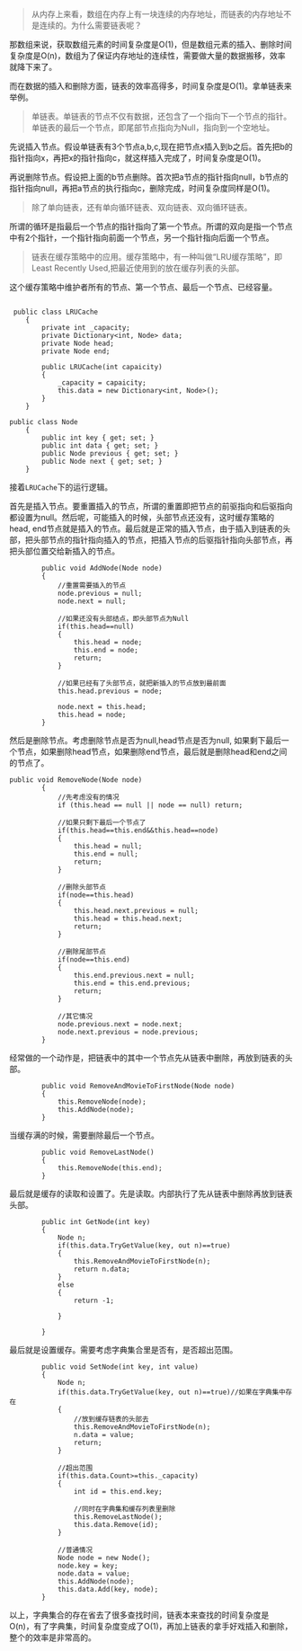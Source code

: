 > 从内存上来看，数组在内存上有一块连续的内存地址，而链表的内存地址不是连续的。为什么需要链表呢？

那数组来说，获取数组元素的时间复杂度是O(1)，但是数组元素的插入、删除时间复杂度是O(n)，数组为了保证内存地址的连续性，需要做大量的数据搬移，效率就降下来了。

而在数据的插入和删除方面，链表的效率高得多，时间复杂度是O(1)。拿单链表来举例。

> 单链表。单链表的节点不仅有数据，还包含了一个指向下一个节点的指针。单链表的最后一个节点，即尾部节点指向为Null，指向到一个空地址。

先说插入节点。假设单链表有3个节点a,b,c,现在把节点x插入到b之后。首先把b的指针指向x，再把x的指针指向c，就这样插入完成了，时间复杂度是O(1)。

再说删除节点。假设把上面的b节点删除。首次把a节点的指针指向null，b节点的指针指向null，再把a节点的执行指向c，删除完成，时间复杂度同样是O(1)。

> 除了单向链表，还有单向循环链表、双向链表、双向循环链表。

所谓的循环是指最后一个节点的指针指向了第一个节点。所谓的双向是指一个节点中有2个指针，一个指针指向前面一个节点，另一个指针指向后面一个节点。

> 链表在缓存策略中的应用。缓存策略中，有一种叫做“LRU缓存策略”，即Least Recently Used,把最近使用到的放在缓存列表的头部。

这个缓存策略中维护者所有的节点、第一个节点、最后一个节点、已经容量。

```

 public class LRUCache
    {
        private int _capacity;
        private Dictionary<int, Node> data;
        private Node head;
        private Node end;

        public LRUCache(int capaicity)
        {
            _capacity = capaicity;
            this.data = new Dictionary<int, Node>();
        }
	}

public class Node
    {
        public int key { get; set; }
        public int data { get; set; }
        public Node previous { get; set; }
        public Node next { get; set; }
    }
```

接着`LRUCache`下的运行逻辑。

首先是插入节点。要重置插入的节点，所谓的重置即把节点的前驱指向和后驱指向都设置为null。然后呢，可能插入的时候，头部节点还没有，这时缓存策略的head, end节点就是插入的节点。最后就是正常的插入节点，由于插入到链表的头部，把头部节点的指针指向插入的节点，把插入节点的后驱指针指向头部节点，再把头部位置交给新插入的节点。

```
        public void AddNode(Node node)
        {
            //重置需要插入的节点
            node.previous = null;
            node.next = null;

            //如果还没有头部结点，即头部节点为Null
            if(this.head==null)
            {
                this.head = node;
                this.end = node;
                return;
            }

            //如果已经有了头部节点，就把新插入的节点放到最前面
            this.head.previous = node;

            node.next = this.head;
            this.head = node;
        }
```

然后是删除节点。考虑删除节点是否为null,head节点是否为null, 如果剩下最后一个节点，如果删除head节点，如果删除end节点，最后就是删除head和end之间的节点了。

```
public void RemoveNode(Node node)
        {
            //先考虑没有的情况
            if (this.head == null || node == null) return;

            //如果只剩下最后一个节点了
            if(this.head==this.end&&this.head==node)
            {
                this.head = null;
                this.end = null;
                return;
            }

            //删除头部节点
            if(node==this.head)
            {
                this.head.next.previous = null;
                this.head = this.head.next;
                return;
            }

            //删除尾部节点
            if(node==this.end)
            {
                this.end.previous.next = null;
                this.end = this.end.previous;
                return;
            }

            //其它情况
            node.previous.next = node.next;
            node.next.previous = node.previous;
        }
```

经常做的一个动作是，把链表中的其中一个节点先从链表中删除，再放到链表的头部。

```
        public void RemoveAndMovieToFirstNode(Node node)
        {
            this.RemoveNode(node);
            this.AddNode(node);
        }
```

当缓存满的时候，需要删除最后一个节点。

```
        public void RemoveLastNode()
        {
            this.RemoveNode(this.end);
        }
```

最后就是缓存的读取和设置了。先是读取。内部执行了先从链表中删除再放到链表头部。

```
        public int GetNode(int key)
        {
            Node n;
            if(this.data.TryGetValue(key, out n)==true)
            {
                this.RemoveAndMovieToFirstNode(n);
                return n.data;
            }
            else
            {
                return -1;

            }
            
        }
```

最后就是设置缓存。需要考虑字典集合里是否有，是否超出范围。

```
        public void SetNode(int key, int value)
        {
            Node n;
            if(this.data.TryGetValue(key, out n)==true)//如果在字典集中存在
            {
                //放到缓存链表的头部去
                this.RemoveAndMovieToFirstNode(n);
                n.data = value;
                return;
            }

            //超出范围
            if(this.data.Count>=this._capacity)
            {
                int id = this.end.key;

                //同时在字典集和缓存列表里删除
                this.RemoveLastNode();
                this.data.Remove(id);
            }

            //普通情况
            Node node = new Node();
            node.key = key;
            node.data = value;
            this.AddNode(node);
            this.data.Add(key, node);
        }
```

以上，字典集合的存在省去了很多查找时间，链表本来查找的时间复杂度是O(n)，有了字典集，时间复杂度变成了O(1)，再加上链表的拿手好戏插入和删除，整个的效率是非常高的。
